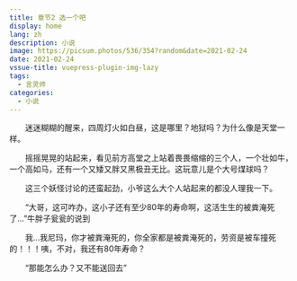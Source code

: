 ```yaml
---
title: 章节2 选一个吧
display: home
lang: zh
description: 小说
image: https://picsum.photos/536/354?random&date=2021-02-24
date: 2021-02-24
vssue-title: vuepress-plugin-img-lazy
tags:
  - 言灵师
categories:
  - 小说
---
```


　　迷迷糊糊的醒来，四周灯火如白昼，这是哪里？地狱吗？为什么像是天堂一样。

<!-- more -->

　　摇摇晃晃的站起来，看见前方高堂之上站着畏畏缩缩的三个人，一个壮如牛，一个高如马，还有一个又矮又胖又黑极丑无比。这玩意儿是个大号煤球吗？

　　这三个妖怪讨论的还蛮起劲，小爷这么大个人站起来的都没人理我一下。

　　“大哥，这可咋办，这小子还有至少80年的寿命啊，这活生生的被粪淹死了...”牛胖子瓮瓮的说到

　　我...我尼玛，你才被粪淹死的，你全家都是被粪淹死的，劳资是被车撞死的！！！咦，不对，我还有80年寿命？

　　“那能怎么办？又不能送回去”
